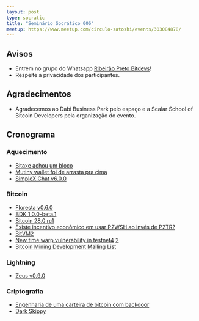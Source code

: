 ```yaml
---
layout: post
type: socratic
title: "Seminário Socrático 006"
meetup: https://www.meetup.com/circulo-satoshi/events/303084878/
---
```


## Avisos

- Entrem no grupo do Whatsapp [Ribeirão Preto Bitdevs](https://chat.whatsapp.com/Ey6mJbwp0Pe43b0KomAjmC)!
- Respeite a privacidade dos participantes.

## Agradecimentos

- Agradecemos ao Dabi Business Park pelo espaço e a Scalar School of Bitcoin Developers pela organização do evento. 

## Cronograma

### Aquecimento

- [Bitaxe achou um bloco](https://mempool.space/tx/fe75e7d6e9f1c73f77c3dbeddd911dc6fbb8bcf98b7a37fec1820adba989e378)
- [Mutiny wallet foi de arrasta pra cima](https://blog.mutinywallet.com/mutiny-wallet-is-shutting-down/)
- [SimpleX Chat v6.0.0](https://www.nobsbitcoin.com/simplex-chat-v6-0/)

### Bitcoin

- [Floresta v0.6.0](https://medium.com/vinteum-org/floresta-update-simplifying-bitcoin-node-integration-for-wallets-6886ea7c975c)
- [BDK 1.0.0-beta.1](https://github.com/bitcoindevkit/bdk/releases/tag/v1.0.0-beta.1)
- [Bitcoin 28.0 rc1](https://github.com/bitcoin-core/bitcoin-devwiki/wiki/28.0-Release-Notes-Draft)
- [Existe incentivo econômico em usar P2WSH ao invés de P2TR?](https://bitcoin.stackexchange.com/questions/123500/is-there-an-economic-incentive-to-use-p2wsh-over-p2tr)
- [BitVM2](https://bitvm.org/bitvm_bridge.pdf)
- [New time warp vulnerability in testnet4](https://delvingbitcoin.org/t/zawy-s-alternating-timestamp-attack/1062) [2](https://bitcoinops.org/en/newsletters/2024/08/16/)
- [Bitcoin Mining Development Mailing List](https://groups.google.com/g/bitcoinminingdev/about)

### Lightning

- [Zeus v0.9.0](https://github.com/ZeusLN/zeus/releases/tag/v0.9.0)

### Criptografia

- [Engenharia de uma carteira de bitcoin com backdoor](https://www.usenix.org/system/files/woot24-scott.pdf)
- [Dark Skippy](https://darkskippy.com/) 
